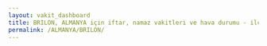 ```yaml
---
layout: vakit_dashboard
title: BRILON, ALMANYA için iftar, namaz vakitleri ve hava durumu - ilçe/eyalet seç
permalink: /ALMANYA/BRILON/
---
```


<script type="text/javascript">
  var GLOBAL_COUNTRY = 'ALMANYA';
  var GLOBAL_CITY = 'BRILON';
  var GLOBAL_STATE = '';
  var lat = 72;
  var lon = 21;
</script>
